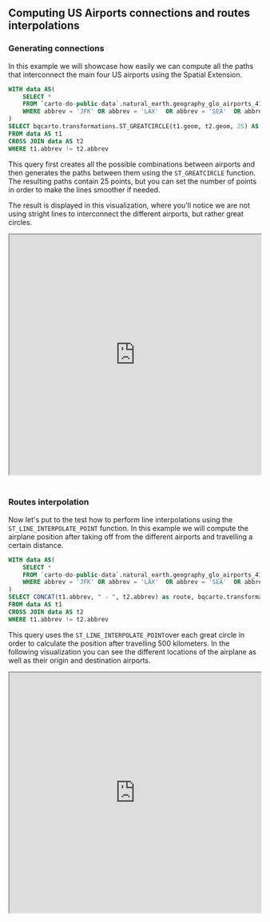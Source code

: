 ## Computing US Airports connections and routes interpolations

### Generating connections

In this example we will showcase how easily we can compute all the paths that interconnect the main four US airports using the Spatial Extension.

```sql
WITH data AS(
    SELECT *
    FROM `carto-do-public-data`.natural_earth.geography_glo_airports_410 
	WHERE abbrev = 'JFK' OR abbrev = 'LAX'  OR abbrev = 'SEA'  OR abbrev = 'MIA'
)
SELECT bqcarto.transformations.ST_GREATCIRCLE(t1.geom, t2.geom, 25) AS geo
FROM data AS t1
CROSS JOIN data AS t2
WHERE t1.abbrev != t2.abbrev
```

This query first creates all the possible combinations between airports and then generates the paths between them using the `ST_GREATCIRCLE` function. The resulting paths contain 25 points, but you can set the number of points in order to make the lines smoother if needed.

The result is displayed in this visualization, where you'll notice we are not using stright lines to interconnect the different airports, but rather great circles.

<iframe height=480px width=100% style='margin-bottom:20px' src="https://public.carto.com/builder/f54fe4b8-fee3-4e2d-a9d1-4f8a632eba71" title="US airports connections."></iframe> 


### Routes interpolation

Now let's put to the test how to perform line interpolations using the `ST_LINE_INTERPOLATE_POINT` function. In this example we will compute the airplane position after taking off from the different airports and travelling a certain distance.

```sql
WITH data AS(
    SELECT *
    FROM `carto-do-public-data`.natural_earth.geography_glo_airports_410 
	WHERE abbrev = 'JFK' OR abbrev = 'LAX'  OR abbrev = 'SEA'  OR abbrev = 'MIA'
)
SELECT CONCAT(t1.abbrev, " - ", t2.abbrev) as route, bqcarto.transformations.ST_LINE_INTERPOLATE_POINT(bqcarto.transformations.ST_GREATCIRCLE(t1.geom, t2.geom, 25), 500,'kilometers') AS geo
FROM data AS t1
CROSS JOIN data AS t2
WHERE t1.abbrev != t2.abbrev
```

This query uses the `ST_LINE_INTERPOLATE_POINT`over each great circle in order to calculate the position after travelling 500 kilometers. In the following visualization you can see the different locations of the airplane as well as their origin and destination airports.

<iframe height=480px width=100% style='margin-bottom:20px' src="https://public.carto.com/builder/b5c490e8-81ec-4c6f-ad67-864509d734d6" title="US airports routes interpolation."></iframe>

